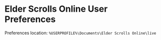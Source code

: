 # Elder Scrolls Online User Preferences

Preferences location: `%USERPROFILE%\Documents\Elder Scrolls Online\live`

